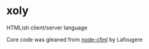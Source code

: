 # xoly
HTMLish client/server language


Core code was gleaned from [node-cfml](https://github.com/Lafougere/node-cfml) by Lafougere
